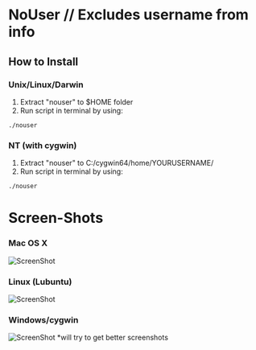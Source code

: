# NoUser // Excludes username from info

## How to Install

### Unix/Linux/Darwin
1. Extract "nouser" to $HOME folder
2. Run script in terminal by using:
```
./nouser
```
### NT (with cygwin)
1. Extract "nouser" to C:/cygwin64/home/YOURUSERNAME/
2. Run script in terminal by using:
```
./nouser
```

# Screen-Shots

### Mac OS X
![ScreenShot](http://i.imgur.com/8hVAMth.png)
### Linux (Lubuntu)
![ScreenShot](http://i.imgur.com/ddugYUx.png)
### Windows/cygwin
![ScreenShot](http://i.imgur.com/jTfX09A.png)
*will try to get better screenshots
